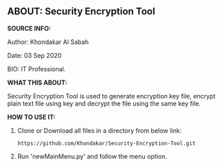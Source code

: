
## ABOUT: Security Encryption Tool

        
**SOURCE INFO:**

Author: Khondakar Al Sabah

Date: 03 Sep 2020

BIO: IT Professional.


**WHAT THIS ABOUT:**


Security Encryption Tool is used to generate encryption key file, encrypt plain text file using key and decrypt the file using the same key file.


**HOW TO USE IT:**

1. Clone or Download all files in a directory from below link:

   ```https://github.com/Khondakar/Security-Encryption-Tool.git```
   
2. Run 'newMainMenu.py' and follow the menu option.
